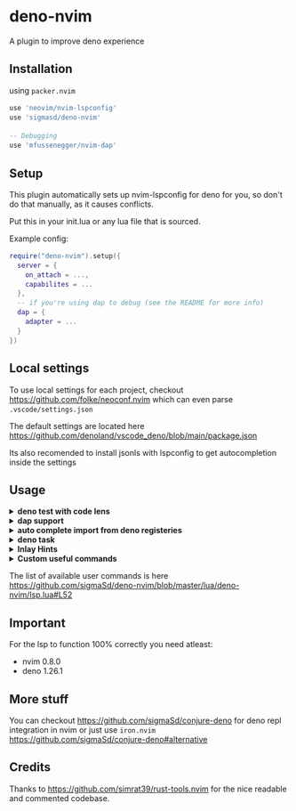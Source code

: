 # deno-nvim

A plugin to improve deno experience

## Installation

using `packer.nvim`

```lua
use 'neovim/nvim-lspconfig'
use 'sigmasd/deno-nvim'

-- Debugging
use 'mfussenegger/nvim-dap'
```

## Setup

This plugin automatically sets up nvim-lspconfig for deno for you, so don't do
that manually, as it causes conflicts.

Put this in your init.lua or any lua file that is sourced.<br>

Example config:

```lua
require("deno-nvim").setup({
  server = {
    on_attach = ...,
    capabilites = ...
  },
  -- if you're using dap to debug (see the README for more info)
  dap = {
    adapter = ...
  }
})
```

## Local settings

To use local settings for each project, checkout
https://github.com/folke/neoconf.nvim which can even parse
`.vscode/settings.json`

The default settings are located here
https://github.com/denoland/vscode_deno/blob/main/package.json

Its also recomended to install jsonls with lspconfig to get autocompletion
inside the settings

## Usage

<details>
  <summary>
	<b>deno test with code lens</b>
  </summary>

<p>use <i>vim.lsp.codelens</i> to activate this </p>
<p>
Example of keybindings:

```lua
vim.keymap.set("n", "<space>dr", function()
    vim.lsp.codelens.refresh();
    vim.lsp.codelens.run()
end, opts)
```
</p>
  <img src="https://github.com/sigmaSd/nvim-deno-demos/raw/master/test.gif"/>
</details>

<details>
  <summary>
	<b>dap support</b>
  </summary>
  <p>
Support debugging with https://github.com/mfussenegger/nvim-dap

Follow the instruction here https://github.com/mfussenegger/nvim-dap/wiki/Debug-Adapter-installation#javascript-deno to download and extract dapDebugServer.

Then you will need to set `dap.adapter.executable.args`  to `{dapDebugServerPath, "${port}"}` when using `deno.nvim.setup`. (don't change `"${port}"` its not a place holder)

Example:

```lua
    require("deno-nvim").setup {
      dap = {
        adapter = {
          executable = {
            args = {
              "/absolute-path/to/js-debug/src/dapDebugServer.js", "${port}"
            }
          }
        }
      }
    }
```
  </p>
  <img src="https://github.com/sigmaSd/nvim-deno-demos/raw/master/dap.gif"/>
</details>

<details>
  <summary>
	<b>auto complete import from deno registeries</b>
  </summary>
  <img src="https://github.com/sigmaSd/nvim-deno-demos/raw/master/auto_import.gif"/>
</details>

<details>
  <summary>
	<b>deno task</b>
  </summary>
  <img src="https://github.com/sigmaSd/nvim-deno-demos/raw/master/task.gif"/>
</details>

<details>
  <summary>
    <b>Inlay Hints</b>
  </summary>
<img src="https://github.com/sigmaSd/nvim-deno-demos/raw/master/inlay_hints.png"/>

Inlay hints are supported in deno from version 1.27.0, to use it install
https://github.com/lvimuser/lsp-inlayhints.nvim

You can set it locally by using neoconf with these settings
https://github.com/denoland/vscode_deno/blob/main/package.json#L245

You can set it globally by adding this to your init.lua where you instantiate
denols server:

```lua
require "deno-nvim".setup({
    server = {
        on_attach = ...,
        capabilities = ...,
        settings = {
            deno = {
                inlayHints = {
                    parameterNames = {
                        enabled = "all"
                    },
                    parameterTypes = {
                        enabled = true
                    },
                    variableTypes = {
                        enabled = true
                    },
                    propertyDeclarationTypes = {
                        enabled = true
                    },
                    functionLikeReturnTypes = {
                        enabled = true
                    },
                    enumMemberValues = {
                        enabled = true
                    },
                }

            }
        }
    }
})
```

Now you should be able to show the hints with
`require('lsp-inlayhints').toggle()`

</details>

<details>
  <summary>
	<b>Custom useful commands</b>
  </summary>
  <p>This part is WIP, currently I'm adding some commands that I personaly find useful. 
  Feel free to open an issue or PR to improve this part. Usage `:Deno custom_command` (press Tab for completion)</p>
  <i>Check/Update dependencies</i>
  <img src="https://github.com/sigmaSd/nvim-deno-demos/raw/master/update_check_deps.gif"/>
</details>

The list of available user commands is here
https://github.com/sigmaSd/deno-nvim/blob/master/lua/deno-nvim/lsp.lua#L52

## Important

For the lsp to function 100% correctly you need atleast:

- nvim 0.8.0
- deno 1.26.1

## More stuff

You can checkout https://github.com/sigmaSd/conjure-deno for deno repl
integration in nvim or just use `iron.nvim` https://github.com/sigmaSd/conjure-deno#alternative

## Credits

Thanks to https://github.com/simrat39/rust-tools.nvim for the nice readable and
commented codebase.
